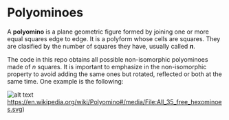 # Polyominoes

A **polyomino** is a plane geometric figure formed by joining one or more equal squares edge to edge. It is a polyform whose cells are squares. They are clasified by the number of squares they have, usually called ***n***.

The code in this repo obtains all possible non-isomorphic polyominoes made of *n* squares. It is important to emphasize in the non-isomorphic property to avoid adding the same ones but rotated, reflected or both at the same time. One example is the following:

![alt text](https://en.wikipedia.org/wiki/Polyomino#/media/File:All_35_free_hexominoes.svg)https://en.wikipedia.org/wiki/Polyomino#/media/File:All_35_free_hexominoes.svg)
